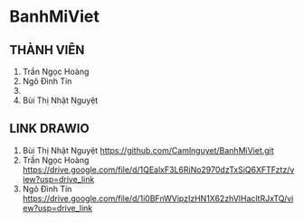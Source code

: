 # BanhMiViet

## THÀNH VIÊN

1. Trần Ngọc Hoàng 
2. Ngô Đình Tín
3.
4. Bùi Thị Nhật Nguyệt

## LINK DRAWIO

1. Bùi Thị Nhật Nguyệt
   https://github.com/Camlnguyet/BanhMiViet.git
2. Trần Ngọc Hoàng
   https://drive.google.com/file/d/1QEalxF3L6RiNo2970dzTxSiQ6XFTFztz/view?usp=drive_link
3. Ngô Đình Tín
   https://drive.google.com/file/d/1i0BFnWVipzIzHN1X62zhVlHacltRJxTQ/view?usp=drive_link